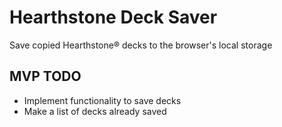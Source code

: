 # Hearthstone Deck Saver

Save copied Hearthstone® decks to the browser's local storage

## MVP TODO
- Implement functionality to save decks
- Make a list of decks already saved
